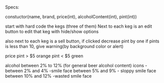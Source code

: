 Specs:


constuctor(name, brand, price(int), alcoholContent(int), pint(int))


start with hard code the kegs (three of them)
Next to each keg is an edit button to edit that keg with hide/show options

also next to each keg is a sell button, if clicked decrease pint by one
if pints is less than 10, give warning(by background color or alert)


price
pint > $5 orange
pint < $5 green

alcohol between 2% to 12% (for general beer alcohol content)
icons - between 2% and 4%      -smile face
        between 5% and 9%       - sloppy smile face
        between 10% and 12%      -wasted smile face
